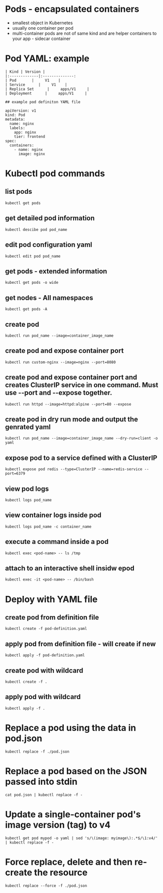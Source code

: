 # Pods - encapsulated containers
* smallest object in Kubernetes
* usually one container per pod
* multi-container pods are not of same kind and are helper containers to your app - sidecar container

# Pod YAML: example
```
| Kind | Version | 
|:-------------|:--------------:
| Pod       |     V1    |        
| Service      |     V1    |         
| Replica Set      |     apps/V1     |         
| Deployment      |     apps/V1     |         

## example pod definiton YAML file
```
```
apiVersion: v1
kind: Pod
metadata:
  name: nginx
  labels:
    app: nginx
    tier: frontend
spec:
  containers:
    - name: nginx
      image: nginx
```
# Kubectl pod commands

## list pods
`kubectl get pods`
## get detailed pod information
`kubectl descibe pod pod_name`
## edit pod configuration yaml
`kubectl edit pod pod_name`
## get pods - extended information
`kubectl get pods -o wide`
## get nodes - All namespaces
`kubectl get pods -A`
## create pod
`kubectl run pod_name --image=container_image_name`
## create pod and expose container port
`kubectl run custom-nginx --image=nginx --port=8080`
## create pod and expose container port and creates ClusterIP service in one command. Must use --port and --expose together.
`kubectl run httpd --image=httpd:alpine --port=80 --expose`
## create pod in dry run mode and output the genrated yaml
`kubectl run pod_name --image=container_image_name --dry-run=client -o yaml`
## expose pod to a service defined with a ClusterIP
`kubectl expose pod redis --type=ClusterIP --name=redis-service --port=6379`
## view pod logs 
`kubectl logs pod_name`
## view container logs inside pod
`kubectl logs pod_name -c container_name`
## execute a command inside a pod
`kubectl exec <pod-name> -- ls /tmp`
## attach to an interactive shell insidw epod
`kubectl exec -it <pod-name> -- /bin/bash`

# Deploy with YAML file
## create pod from definition file
`kubectl create -f pod-definition.yaml`
## apply pod from definition file - will create if new
`kubectl apply -f pod-definition.yaml`
## create pod with wildcard
`kubectl create -f .`
## apply pod with wildcard
`kubectl apply -f .`
# Replace a pod using the data in pod.json
`kubectl replace -f ./pod.json`
# Replace a pod based on the JSON passed into stdin
`cat pod.json | kubectl replace -f -`
# Update a single-container pod's image version (tag) to v4
`kubectl get pod mypod -o yaml | sed 's/\(image: myimage\):.*$/\1:v4/' | kubectl replace -f -`
# Force replace, delete and then re-create the resource
`kubectl replace --force -f ./pod.json`
